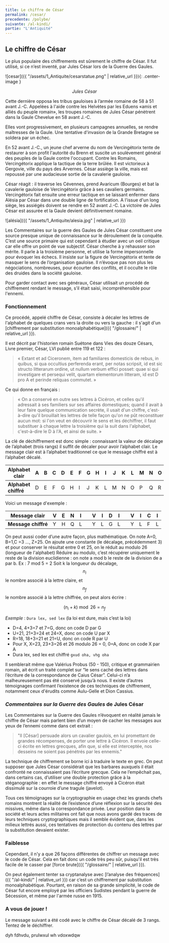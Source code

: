 ```yaml
---
title: Le chiffre de César
permalink: /cesar/
precedente: /polybe/
suivante: /al-kindi/
partie: "L'Antiquité"
---
```


## Le chiffre de César

Le plus populaire des chiffrements est sûrement le chiffre de César. Il fut utilisé, si ce n’est inventé, par Jules César lors de la Guerre des Gaules.

![cesar]({{ "/assets/1_Antiquite/cesarstatue.png" | relative_url }}){: .center-image }
<p align="center"> <em>Jules César</em> </p>

Cette dernière opposa les tribus gauloises à l’armée romaine de 58 à 51 avant J.-C. Appelées à l'aide contre les Helvètes par les Eduens «amis et alliés du peuple romain», les troupes romaines de Jules César pénètrent dans la Gaule Chevelue en 58 avant J.-C.

Elles vont progressivement, en plusieurs campagnes annuelles, se rendre maîtresses de la Gaule. Une tentative d'invasion de la Grande Bretagne se soldera par un échec.

En 52 avant J.-C., un jeune chef arverne du nom de Vercingétorix tente de restaurer à son profit l'autorité du Brenn et suscite un soulèvement général des peuples de la Gaule contre l'occupant. Contre les Romains, Vercingétorix applique la tactique de la terre brûlée. Il est victorieux à Gergovie, ville du pays des Arvernes. César assiège la ville, mais est repoussé par une audacieuse sortie de la cavalerie gauloise.


César réagit : il traverse les Cévennes, prend Avaricum (Bourges) et bat la cavalerie gauloise de Vercingétorix grâce à ses cavaliers germains. Vercingétorix fait ensuite une erreur tactique en se laissant enfermer dans Alésia par César dans une double ligne de fortification. A l'issue d'un long siège, les assiégés doivent se rendre en 52 avant J.-C. La victoire de Jules César est assurée et la Gaule devient définitivement romaine.

![alésia]({{ "/assets/1_Antiquite/alesia.jpg" | relative_url }})

Les Commentaires sur la guerre des Gaules de Jules César constituent une source presque unique de connaissance sur le déroulement de la conquête. C’est une source primaire qui est cependant à étudier avec un oeil critique car elle offre un point de vue subjectif. César cherche à y rehausser son mérite. II parle à la troisième personne, et utilise la forme impersonnelle pour évoquer les échecs. Il insiste sur la figure de Vercingétorix et tente de masquer le sens de l’organisation gauloise. Il n’évoque pas non plus les négociations, nombreuses, pour écourter des conflits, et il occulte le rôle des druides dans la société gauloise.

Pour garder contact avec ses généraux, César utilisait un procédé de chiffrement rendant le message, s’il était saisi, incompréhensible pour l'ennemi.

### Fonctionnement

Ce procédé, appelé chiffre de César, consiste à décaler les lettres de l'alphabet de quelques crans vers la droite ou vers la gauche : il s'agit d'un [chiffrement par substitution monoalphabétique]({{ "/glossaire/" | relative_url }}).

Il est décrit par l’historien romain Suétone dans Vies des douze Césars, Livre premier, César, LVI publié entre 119 et 122 :
 > « Extant et ad Ciceronem, item ad familiares domesticis de rebus, in quibus, si qua occultius perferenda erant, per notas scripsit, id est sic structo litterarum ordine, ut nullum verbum effici posset: quae si qui investigare et persequi velit, quartam elementorum litteram, id est D pro A et perinde reliquas commutet. »

Ce qui donne en français :
> « On a conservé en outre ses lettres à Cicéron, et celles qu'il adressait à ses familiers sur ses affaires domestiques; quand il avait à leur faire quelque communication secrète, il usait d'un chiffre, c'est-à-dire qu'il brouillait les lettres de telle façon qu'on ne pût reconstituer aucun mot: si l'on veut en découvrir le sens et les déchiffrer, il faut substituer à chaque lettre la troisième qui la suit dans l'alphabet, c'est-à-dire le D à l'A, et ainsi de suite. »

La clé de déchiffrement est donc simple : connaissant la valeur de décalage de l’alphabet (trois rangs) il suffit de décaler pour avoir l’alphabet clair. Le message clair est à l’alphabet traditionnel ce que le message chiffré est à l’alphabet décalé.


| **Alphabet clair**   | A | B | C | D | E | F | G | H | I | J | K | L | M | N | O | P | Q | R | S | T | U | V | W | X | Y | Z |
|----------------------|---|---|---|---|---|---|---|---|---|---|---|---|---|---|---|---|---|---|---|---|---|---|---|---|---|---|
| **Alphabet chiffré** | D | E | F | G | H | I | J | K | L | M | N | O | P | Q | R | S | T | U | V | W | X | Y | Z | A | B | C |

Voici un message d'exemple :


| **Message clair**   | V | E | N | I |   | V | I | D | I |   | V | I | C | I |
|---------------------|---|---|---|---|---|---|---|---|---|---|---|---|---|---|
| **Message chiffré** | Y | H | Q | L |   | Y | L | G | L |   | Y | L | F | L |


On peut aussi coder d’une autre façon, plus mathématique. On note A=0, B=1,C =3 ..., Z=25. On ajoute une constante (le décalage, précédemment 3) et pour conserver le résultat entre 0 et 25, on le réduit au modulo 26 (longueur de l'alphabet)
Réduire au modulo, c’est récupérer uniquement le reste de la division euclidienne : on note a mod b le reste de la division de a par b.  Ex : 7 mod 5 = 2
Soit k la longueur du décalage, $$ n_{i} $$ le nombre associé à la lettre claire, et $$ n_{f} $$ le nombre associé à la lettre chiffrée, on peut alors écrire :

$$ (n_{i} + k) \bmod 26 = n_{f} $$

*Exemple* :
`Dura lex, sed lex` (la loi est dure, mais c’est la loi)

* D=4, 4+3=7 et 7=G, donc on code D par G
* U=21, 21+3=24 et 24=X, donc on code U par X
* R=18, 18+3=21 et 21=U, donc on code R par U
* Pour X, X=23, 23+3=26 et 26 modulo 26 = 0, 0=A, donc on code X par A
* Dura lex, sed lex est chiffré `gxud oha, vhg oha`


Il semblerait même que Valérius Probus (50 - 150), critique et grammairien romain, ait écrit un traité complet sur “le sens caché des lettres dans l’écriture de la correspondance de Caius César”. Celui-ci n’a malheureusement pas été conservé jusqu’à nous. Il existe d’autres témoignages confirmant l’existence de ces techniques de chiffrement, notamment ceux d'érudits comme Aulu-Gelle et Dion Cassius.


### *Commentaires sur la Guerre des Gaules* de Jules César
Les Commentaires sur la Guerre des Gaules n’évoquent en réalité jamais le chiffre de César mais parlent bien d’un moyen de cacher les messages aux yeux de l’ennemi comme dans cet extrait :
>"Il [César] persuade alors un cavalier gaulois, en lui promettant de grandes récompenses, de porter une lettre à Cicéron. Il envoie celle-ci écrite en lettres grecques, afin que, si elle est interceptée, nos desseins ne soient pas pénétrés par les ennemis."

La technique de chiffrement se borne ici à traduire le texte en grec. On peut supposer que Jules César considérait que les barbares auxquels il était confronté ne connaissaient pas l’écriture grecque. Cela ne l’empêchait pas, dans certains cas, d’utiliser une double protection grâce à la stéganographie : en effet le message chiffré envoyé à Cicéron était dissimulé sur la courroie d’une tragule (javelot).

Tous ces témoignages sur la cryptographie en usage chez les grands chefs romains montrent la réalité de l’existence d’une réflexion sur la sécurité des missives, même dans la correspondance privée. Leur position dans la société et leurs actes militaires ont fait que nous avons gardé des traces de leurs techniques cryptographiques mais il semble évident que, dans les milieux lettrés aussi, ces tentatives de protection du contenu des lettres par la substitution devaient exister.

### Faiblesse

Cependant, il n'y a que 26 façons différentes de chiffrer un message avec le code de César. Cela en fait donc un code très peu sûr, puisqu'il est très facile de le casser par [force brute]({{ "/glossaire/" | relative_url }}).

On peut également tenter sa cryptanalyse avec [l’analyse des fréquences]({{ "/al-kindi/" | relative_url }}) car c’est un chiffrement par substitution monoalphabétique. Pourtant, en raison de sa grande simplicité, le code de César fut encore employé par les officiers Sudistes pendant la guerre de Sécession, et même par l'armée russe en 1915.

### A vous de jouer !

Le message suivant a été codé avec le chiffre de César décalé de 3 rangs. Tentez de le déchiffrer.

dyh fdhvdu, prulwxul wh vdoxwdqw
